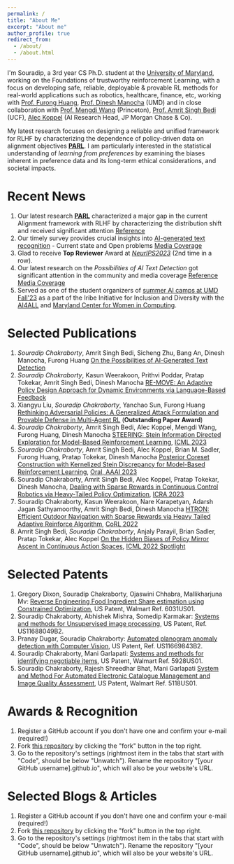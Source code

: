 ```yaml
---
permalink: /
title: "About Me"
excerpt: "About me"
author_profile: true
redirect_from: 
  - /about/
  - /about.html
---
```


I'm Souradip, a 3rd year CS Ph.D. student at the [University of Maryland](https://umd.edu/), working on the Foundations of trustworthy reinforcement Learning, with a focus on developing safe, reliable, deployable & provable RL methods for real-world applications such as robotics, healthcare, finance, etc, working with [Prof. Furong Huang](https://furong-huang.com/), [Prof. Dinesh Manocha](https://www.cs.umd.edu/people/dmanocha) (UMD) and in close collaboration with [Prof. Mengdi Wang](https://mwang.princeton.edu/) (Princeton), [Prof. Amrit Singh Bedi](https://sites.google.com/view/amritsinghbedi/home) (UCF), [Alec Koppel](https://koppel.netlify.app/) (AI Research Head, JP Morgan Chase & Co).

My latest research focuses on designing a reliable and unified framework for RLHF by characterizing the dependence of policy-driven data on alignment objectives [**PARL**](https://arxiv.org/abs/2308.02585). I am particularly interested in the statistical understanding of *learning from preferences* by examining the biases inherent in preference data and its long-term ethical considerations, and societal impacts.


Recent News
======
1. Our latest research [**PARL**](https://arxiv.org/abs/2308.02585) characterized a major gap in the current Alignment framework with RLHF by characterizing the distribution shift and received significant attention [Reference](https://twitter.com/SOURADIPCHAKR18/status/1714633066264547591)
1. Our timely survey provides crucial insights into [AI-generated text recognition](https://arxiv.org/pdf/2310.15264.pdf) - Current state and Open problems [Media Coverage](https://twitter.com/parameterlab/status/1724126008045949257)
1. Glad to receive **Top Reviewer** Award at [*NeurIPS2023*](https://nips.cc/Conferences/2023/ProgramCommittee) (2nd time in a row). 
1. Our latest research on the *Possibilities of AI Text Detection* got significant attention in the community and media coverage [Reference](https://twitter.com/furongh/status/1645780628724502528) [Media Coverage](https://cmns.umd.edu/news-events/news/ai-generated-content-actually-detectable)
1. Served as one of the student organizers of [summer AI camps at UMD Fall'23](https://inclusion.cs.umd.edu/outreach/aisummer) as a part of the Iribe Initiative for Inclusion and Diversity
with the [AI4ALL](https://inclusion.cs.umd.edu/outreach/aisummer) and [Maryland Center for Women in Computing](https://inclusion.cs.umd.edu/mcwic).

Selected Publications
======
1. *Souradip Chakraborty*, Amrit Singh Bedi, Sicheng Zhu, Bang An, Dinesh Manocha, Furong Huang [On the Possibilities of AI-Generated Text Detection](https://arxiv.org/abs/2304.04736)
1. *Souradip Chakraborty*, Kasun Weerakoon, Prithvi Poddar, Pratap Tokekar, Amrit Singh Bedi, Dinesh Manocha [RE-MOVE: An Adaptive Policy Design Approach for Dynamic Environments via Language-Based Feedback](https://arxiv.org/abs/2303.07622)
1. Xiangyu Liu, *Souradip Chakraborty*, Yanchao Sun, Furong Huang [Rethinking Adversarial Policies: A Generalized Attack Formulation and Provable Defense in Multi-Agent RL](https://arxiv.org/abs/2305.17342) (**Outstanding Paper Award**)
1. *Souradip Chakraborty*, Amrit Singh Bedi, Alec Koppel, Mengdi Wang, Furong Huang, Dinesh Manocha [STEERING: Stein Information Directed Exploration for Model-Based Reinforcement Learning](https://arxiv.org/pdf/2301.12038.pdf), [ICML 2023](https://icml.cc/Conferences/2023/Dates)
1. *Souradip Chakraborty*, Amrit Singh Bedi, Alec Koppel, Brian M. Sadler, Furong Huang, Pratap Tokekar, Dinesh Manocha [Posterior Coreset Construction with Kernelized Stein Discrepancy for Model-Based Reinforcement Learning](https://arxiv.org/abs/2206.01162), [Oral, AAAI 2023](https://aaai-23.aaai.org/)
1. Souradip Chakraborty, Amrit Singh Bedi, Alec Koppel, Pratap Tokekar, Dinesh Manocha, [Dealing with Sparse Rewards in Continuous Control Robotics via Heavy-Tailed Policy Optimization](https://arxiv.org/abs/2206.05652), [ICRA 2023](https://www.icra2023.org/)
1. Souradip Chakraborty, Kasun Weerakoon, Nare Karapetyan, Adarsh Jagan Sathyamoorthy, Amrit Singh Bedi, Dinesh Manocha [HTRON: Efficient Outdoor Navigation with Sparse Rewards via Heavy Tailed Adaptive Reinforce Algorithm](https://arxiv.org/abs/2207.03694), [CoRL 2022](https://corl2022.org/)
1. Amrit Singh Bedi, *Souradip Chakraborty*, Anjaly Parayil, Brian Sadler, Pratap Tokekar, Alec Koppel [On the Hidden Biases of Policy Mirror Ascent in Continuous Action Spaces](https://arxiv.org/abs/2201.12332), [ICML 2022 Spotlight](https://icml.cc/Conferences/2022)
 
Selected Patents
======

1. Gregory Dixon, Souradip Chakraborty, Ojaswini Chhabra, Mallikharjuna Mv: [Reverse Engineering Food Ingredient Share estimation using Constrained Optimization](https://patents.google.com/patent/US20210019801A1/en), US Patent, Walmart Ref. 6031US01.
1. Souradip Chakraborty, Abhishek Mishra, Somedip Karmakar: [Systems and methods for Unsupervised image processing](https://patents.google.com/patent/US11688049B2/en), US Patent, Ref. US11688049B2.
1. Pranay Dugar, Souradip Chakraborty: [Automated planogram anomaly detection with Computer Vision](https://patents.google.com/patent/US11669843B2/en), US Patent, Ref. US11669843B2.
1. Souradip Chakraborty, Mani Garlapati: [Systems and methods for identifying negotiable items](https://patents.google.com/patent/US11210691B2/en), US Patent, Walmart Ref. 5928US01.
1. Souradip Chakraborty, Rajesh Shreedhar Bhat, Mani Garlapati [System and Method For Automated Electronic Catalogue Management and Image Quality Assessment](https://patents.google.com/patent/US11599983B2/en), US Patent, Walmart Ref. 5118US01.


Awards & Recognition
======
1. Register a GitHub account if you don't have one and confirm your e-mail (required!)
1. Fork [this repository](https://github.com/academicpages/academicpages.github.io) by clicking the "fork" button in the top right. 
1. Go to the repository's settings (rightmost item in the tabs that start with "Code", should be below "Unwatch"). Rename the repository "[your GitHub username].github.io", which will also be your website's URL.



Selected Blogs & Articles
======
1. Register a GitHub account if you don't have one and confirm your e-mail (required!)
1. Fork [this repository](https://github.com/academicpages/academicpages.github.io) by clicking the "fork" button in the top right. 
1. Go to the repository's settings (rightmost item in the tabs that start with "Code", should be below "Unwatch"). Rename the repository "[your GitHub username].github.io", which will also be your website's URL.
